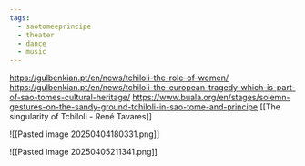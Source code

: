 ```yaml
---
tags:
  - saotomeeprincipe
  - theater
  - dance
  - music
---
```

https://gulbenkian.pt/en/news/tchiloli-the-role-of-women/
https://gulbenkian.pt/en/news/tchiloli-the-european-tragedy-which-is-part-of-sao-tomes-cultural-heritage/
https://www.buala.org/en/stages/solemn-gestures-on-the-sandy-ground-tchiloli-in-sao-tome-and-principe
[[The singularity of Tchiloli - René Tavares]]

![[Pasted image 20250404180331.png]]

![[Pasted image 20250405211341.png]]